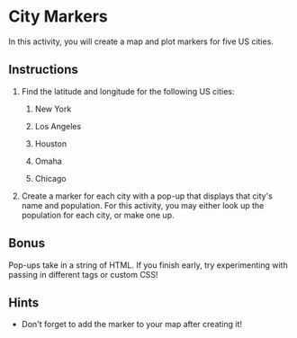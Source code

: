 # City Markers

In this activity, you will create a map and plot markers for five US cities.

## Instructions

1. Find the latitude and longitude for the following US cities:

   1. New York

   2. Los Angeles

   3. Houston

   4. Omaha

   5. Chicago

2. Create a marker for each city with a pop-up that displays that city's name and population. For this activity, you may either look up the population for each city, or make one up.

## Bonus

Pop-ups take in a string of HTML. If you finish early, try experimenting with passing in different tags or custom CSS!

## Hints

* Don't forget to add the marker to your map after creating it!
